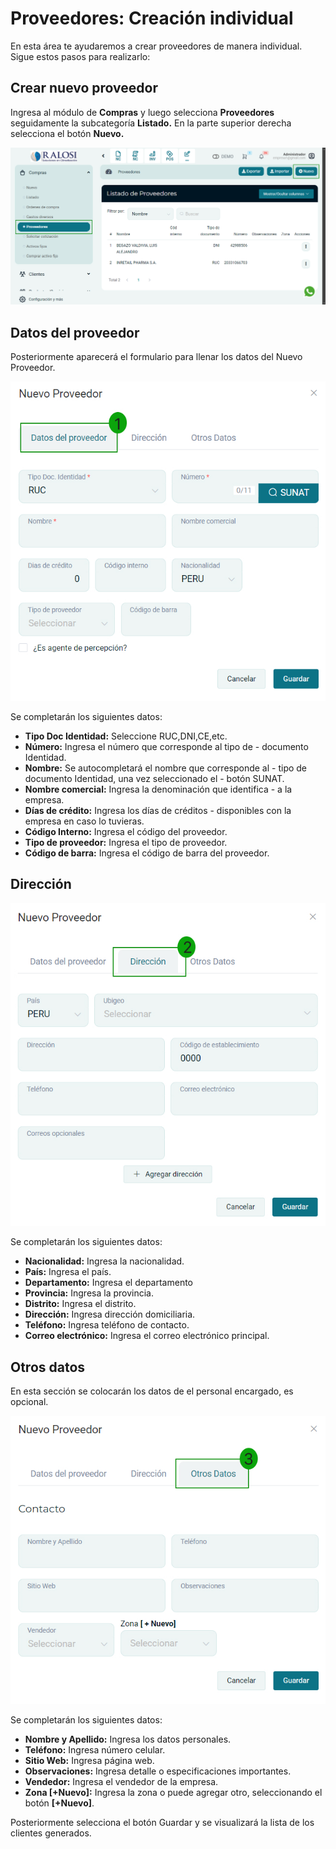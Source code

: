 # Proveedores: Creación individual

En esta área te ayudaremos a crear proveedores de manera individual. Sigue estos pasos para realizarlo:

## Crear nuevo proveedor

Ingresa al módulo de **Compras** y luego selecciona **Proveedores** seguidamente la subcategoría **Listado.** En la parte superior derecha selecciona el botón **Nuevo.**

![Alt text](img/listado1.jpg)

## Datos del proveedor

Posteriormente aparecerá el formulario para llenar los datos del Nuevo Proveedor.

![Alt text](img/listado2.jpg)

Se completarán los siguientes datos:

- **Tipo Doc Identidad:** Seleccione RUC,DNI,CE,etc.
- **Número:** Ingresa el número que corresponde al tipo de - documento Identidad.
- **Nombre:** Se autocompletará el nombre que corresponde al - tipo de documento Identidad, una vez seleccionado el - botón SUNAT.
- **Nombre comercial:** Ingresa la denominación que identifica - a la empresa.
- **Días de crédito:** Ingresa los días de créditos - disponibles con la empresa en caso lo tuvieras.
- **Código Interno:** Ingresa el código del proveedor.
- **Tipo de proveedor:** Ingresa el tipo de proveedor.
- **Código de barra:** Ingresa el código de barra del proveedor.

## Dirección

![Alt text](img/listado3.jpg)

Se completarán los siguientes datos:

- **Nacionalidad:** Ingresa la nacionalidad.
- **País:** Ingresa el país.
- **Departamento:** Ingresa el departamento
- **Provincia:** Ingresa la provincia.
- **Distrito:** Ingresa el distrito.
- **Dirección:** Ingresa dirección domiciliaria.
- **Teléfono:** Ingresa teléfono de contacto.
- **Correo electrónico:** Ingresa el correo electrónico principal.

## Otros datos

En esta sección se colocarán los datos de el personal encargado, es opcional.

![Alt text](img/listado4.jpg)

Se completarán los siguientes datos:

- **Nombre y Apellido:** Ingresa los datos personales.
- **Teléfono:** Ingresa número celular.
- **Sitio Web:** Ingresa página web.
- **Observaciones:** Ingresa detalle o especificaciones importantes.
- **Vendedor:** Ingresa el vendedor de la empresa.
- **Zona [+Nuevo]:** Ingresa la zona o puede agregar otro, seleccionando el botón **[+Nuevo]**.

Posteriormente selecciona el botón Guardar y se visualizará la lista de los clientes generados.
